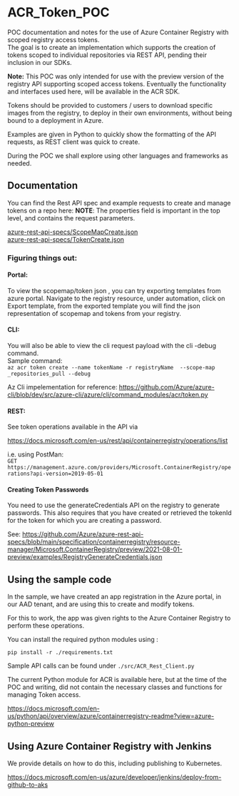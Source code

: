 # ACR_Token_POC
POC documentation and notes for the use of Azure Container Registry with scoped registry access tokens.  
The goal is to create an implementation which supports the creation of tokens scoped to individual repositories via REST API, pending their inclusion in our SDKs.  

**Note:** This POC was only intended for use with the preview version of the registry API supporting scoped access tokens. Eventually the functionality and interfaces used here, will be available in the ACR SDK.

Tokens should be provided to customers / users to download specific images from the registry, to deploy in their own environments, without being bound to a deployment in Azure.

Examples are given in Python to quickly show the formatting of the API requests, as REST client was quick to create.

During the POC we shall explore using other languages and frameworks as needed.

## Documentation

You can find the Rest API spec and example requests to create and manage tokens on a repo here:
**NOTE**: The properties field is important in the top level, and contains the request parameters.

[azure-rest-api-specs/ScopeMapCreate.json](https://github.com/Azure/azure-rest-api-specs/blob/main/specification/containerregistry/resource-manager/Microsoft.ContainerRegistry/preview/2021-08-01-preview/examples/ScopeMapCreate.json)  
[azure-rest-api-specs/TokenCreate.json](https://github.com/Azure/azure-rest-api-specs/blob/main/specification/containerregistry/resource-manager/Microsoft.ContainerRegistry/preview/2021-08-01-preview/examples/TokenCreate.json)

### Figuring things out:

#### Portal:

To view the scopemap/token json , you can try exporting templates from azure portal.
Navigate to the registry resource, under automation, click on Export template, from the exported template you will find the json representation of scopemap and tokens from your registry.

#### CLI:

You will also be able to view the cli request payload with the cli -debug command.  
Sample command:  
```az acr token create --name tokenName -r registryName  --scope-map _repositories_pull --debug```

Az Cli impelementation for reference: 
https://github.com/Azure/azure-cli/blob/dev/src/azure-cli/azure/cli/command_modules/acr/token.py

#### REST:

See token operations available in the API via

https://docs.microsoft.com/en-us/rest/api/containerregistry/operations/list

i.e. using PostMan:  
```GET https://management.azure.com/providers/Microsoft.ContainerRegistry/operations?api-version=2019-05-01```

#### Creating Token Passwords

You need to use the generateCredentials API on the registry to generate passwords.
This also requires that you have created or retrieved the tokenId for the token for which you are creating a password.

See:
https://github.com/Azure/azure-rest-api-specs/blob/main/specification/containerregistry/resource-manager/Microsoft.ContainerRegistry/preview/2021-08-01-preview/examples/RegistryGenerateCredentials.json



## Using the sample code

In the sample, we have created an app registration in the Azure portal, in our AAD tenant, and are using this to create and modify tokens.

For this to work, the app was given rights to the Azure Container Registry to perform these operations.

You can install the required python modules using :

```pip install -r ./requirements.txt```

Sample API calls can be found under ```./src/ACR_Rest_Client.py```

The current Python module for ACR is available here, but at the time of the POC and writing, did not contain the necessary classes and functions for managing Token access.

https://docs.microsoft.com/en-us/python/api/overview/azure/containerregistry-readme?view=azure-python-preview

## Using Azure Container Registry with Jenkins

We provide details on how to do this, including publishing to Kubernetes.

https://docs.microsoft.com/en-us/azure/developer/jenkins/deploy-from-github-to-aks
